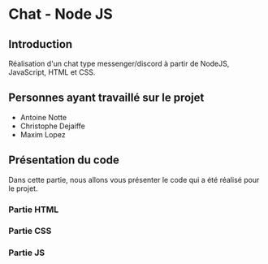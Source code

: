 
# Chat - Node JS

## Introduction

<p>Réalisation d'un chat type messenger/discord à partir de NodeJS, JavaScript, HTML et CSS.</p>

## Personnes ayant travaillé sur le projet

* Antoine Notte
* Christophe Dejaiffe
* Maxim Lopez


## Présentation du code

<p>Dans cette partie, nous allons vous présenter le code qui a été réalisé pour le projet. </p>

### Partie HTML


### Partie CSS
### Partie JS